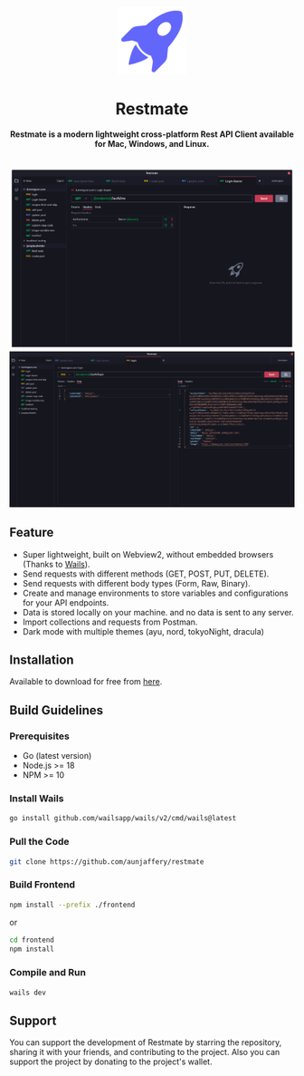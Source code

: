 <div align="center">
<a href="https://github.com/aunjaffery/restmate"><img src="build/appicon.png" width="120"/></a>
</div>
<h1 align="center">Restmate</h1>

<div align="center">
<strong>Restmate is a modern lightweight cross-platform Rest API Client available for Mac, Windows, and
Linux.</strong>
</div>
<br><br>

<div align="center">
 <img alt="screenshot" src="screenshots/restmate1.png">
 <img alt="screenshot" src="screenshots/restmate2.png">
</div>

## Feature

- Super lightweight, built on Webview2, without embedded browsers (Thanks
  to [Wails](https://github.com/wailsapp/wails)).
- Send requests with different methods (GET, POST, PUT, DELETE).
- Send requests with different body types (Form, Raw, Binary).
- Create and manage environments to store variables and configurations for your API endpoints.
- Data is stored locally on your machine. and no data is sent to any server.
- Import collections and requests from Postman.
- Dark mode with multiple themes (ayu, nord, tokyoNight, dracula)

## Installation

Available to download for free from [here](https://github.com/aunjaffery/restmate/releases/).

## Build Guidelines

### Prerequisites

- Go (latest version)
- Node.js >= 18
- NPM >= 10

### Install Wails

```bash
go install github.com/wailsapp/wails/v2/cmd/wails@latest
```

### Pull the Code

```bash
git clone https://github.com/aunjaffery/restmate
```

### Build Frontend

```bash
npm install --prefix ./frontend
```

or

```bash
cd frontend
npm install
```

### Compile and Run

```bash
wails dev
```

## Support

You can support the development of Restmate by starring the repository, sharing it with your friends, and contributing to the project. Also you can support the project by donating to the project's wallet.
